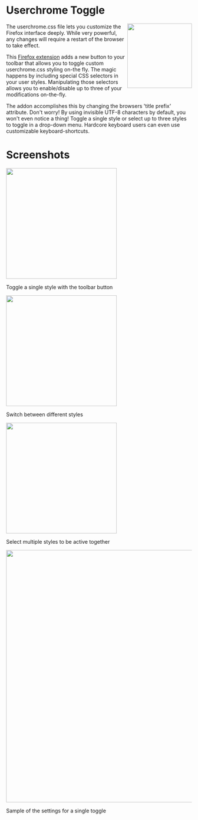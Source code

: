 # Userchrome Toggle
<img align="right" src="https://github.com/Naezr/userchrome-toggle-extended/raw/main/images/icon.svg" width="175">

The userchrome.css file lets you customize the Firefox interface deeply. While very powerful, any changes will require a restart of the browser to take effect.

This [Firefox extension](https://addons.mozilla.org/en-US/firefox/addon/userchrome-toggle-extended/) adds a new button to your toolbar that allows you to toggle custom userchrome.css styling on-the fly. The magic happens by including special CSS selectors in your user styles. Manipulating those selectors allows you to enable/disable up to three of your modifications on-the-fly.

The addon accomplishes this by changing the browsers 'title prefix' attribute. Don't worry! By using invisible UTF-8 characters by default, you won't even notice a thing! Toggle a single style or select up to three styles to toggle in a drop-down menu. Hardcore keyboard users can even use customizable keyboard-shortcuts.

# Screenshots
<img width="300" src="https://github.com/Joolee/userchrome-toggle/raw/main/.github/assets/single-toggle.png">

Toggle a single style with the toolbar button

<img width="300" src="https://github.com/Joolee/userchrome-toggle/raw/main/.github/assets/multiple-radio.png">

Switch between different styles

<img width="300" src="https://github.com/Joolee/userchrome-toggle/raw/main/.github/assets/multiple-checkbox.png">

Select multiple styles to be active together

<img width="684" src="https://github.com/Joolee/userchrome-toggle/raw/main/.github/assets/settings-toggle.png">

Sample of the settings for a single toggle



